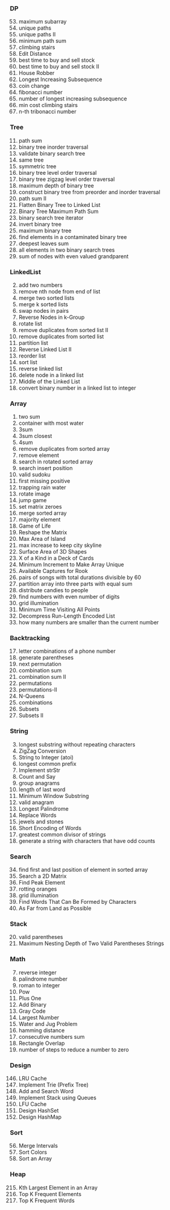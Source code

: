 
### DP
  0053. maximum subarray
  0062. unique paths
  0063. unique paths II
  0064. minimum path sum 
  0070. climbing stairs
  0072. Edit Distance
  0121. best time to buy and sell stock 
  0122. best time to buy and sell stock II
  0198. House Robber
  0300. Longest Increasing Subsequence
  0322. coin change
  0509. fibonacci number
  0673. number of longest increasing subsequence
  0746. min cost climbing stairs
  1137. n-th tribonacci number

### Tree
  0011. path sum
  0094. binary tree inorder traversal
  0098. validate binary search tree
  0100. same tree
  0101. symmetric tree
  0102. binary tree level order traversal
  0103. binary tree zigzag level order traversal
  0104. maximum depth of binary tree
  0105. construct binary tree from preorder and inorder traversal
  0113. path sum II
  0114. Flatten Binary Tree to Linked List
  0124. Binary Tree Maximum Path Sum
  0173. binary search tree iterator
  0226. invert binary tree
  0654. maximum binary tree
  1261. find elements in a contaminated binary tree
  1302. deepest leaves sum
  1305. all elements in two binary search trees
  1315. sum of nodes with even valued grandparent

### LinkedList
  0002. add two numbers
  0019. remove nth node from end of list
  0021. merge two sorted lists
  0023. merge k sorted lists
  0024. swap nodes in pairs
  0025. Reverse Nodes in k-Group 
  0061. rotate list
  0082. remove duplicates from sorted list II
  0083. remove duplicates from sorted list
  0086. partition list
  0092. Reverse Linked List II
  0143. reorder list
  0148. sort list
  0206. reverse linked list
  0237. delete node in a linked list
  0876. Middle of the Linked List
  1290. convert binary number in a linked list to integer

### Array
  0001. two sum
  0011. container with most water
  0015. 3sum
  0016. 3sum closest
  0018. 4sum
  0026. remove duplicates from sorted array
  0027. remove element
  0033. search in rotated sorted array
  0035. search insert position
  0036. valid sudoku
  0041. first missing positive
  0042. trapping rain water
  0048. rotate image 
  0055. jump game
  0073. set matrix zeroes 
  0088. merge sorted array
  0169. majority element
  0289. Game of Life
  0566. Reshape the Matrix
  0695. Max Area of Island
  0807. max increase to keep city skyline
  0892. Surface Area of 3D Shapes
  0914. X of a Kind in a Deck of Cards
  0945. Minimum Increment to Make Array Unique
  0999. Available Captures for Rook
  1010. pairs of songs with total durations divisible by 60
  1013. partition array into three parts with equal sum
  1103. distribute candies to people
  1295. find numbers with even number of digits 
  1001. grid illumination
  1266. Minimum Time Visiting All Points
  1313. Decompress Run-Length Encoded List
  1365. how many numbers are smaller than the current number

### Backtracking
  0017. letter combinations of a phone number
  0022. generate parentheses
  0031. next permutation
  0039. combination sum
  0040. combination sum II
  0046. permutations
  0047. permutations-II
  0051. N-Queens
  0077. combinations
  0078. Subsets
  0090. Subsets II

### String
  0003. longest substring without repeating characters
  0006. ZigZag Conversion
  0008. String to Integer (atoi)
  0014. longest common prefix
  0028. Implement strStr
  0038. Count and Say
  0049. group anagrams
  0058. length of last word
  0076. Minimum Window Substring
  0242. valid anagram
  0409. Longest Palindrome
  0648. Replace Words
  0771. jewels and stones
  0820. Short Encoding of Words
  1071. greatest common divisor of strings
  1374. generate a string with characters that have odd counts

### Search
  0034. find first and last position of element in sorted array
  0074. Search a 2D Matrix
  0162. Find Peak Element
  0994. rotting oranges
  1001. grid illumination
  1160. Find Words That Can Be Formed by Characters
  1162. As Far from Land as Possible

### Stack
  0020. valid parentheses
  1111. Maximum Nesting Depth of Two Valid Parentheses Strings

### Math
  0007. reverse integer
  0009. palindrome number
  0013. roman to integer
  0050. Pow
  0066. Plus One
  0067. Add Binary
  0089. Gray Code
  0179. Largest Number
  0365. Water and Jug Problem
  0461. hamming distance
  0829. consecutive numbers sum
  0836. Rectangle Overlap
  1342. number of steps to reduce a number to zero

### Design
  0146. LRU Cache
  0208. Implement Trie (Prefix Tree)
  0211. Add and Search Word
  0225. Implement Stack using Queues
  0460. LFU Cache
  0705. Design HashSet
  0706. Design HashMap

### Sort
  0056. Merge Intervals
  0075. Sort Colors
  0912. Sort an Array

### Heap
  0215. Kth Largest Element in an Array
  0347. Top K Frequent Elements
  0692. Top K Frequent Words